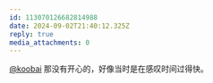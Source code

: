 ```yaml
---
id: 113070126682814988
date: 2024-09-02T21:40:12.325Z
reply: true
media_attachments: 0
---
```


[@koobai](https://mastodon.social/@koobai) 那没有开心的，好像当时是在感叹时间过得快。

